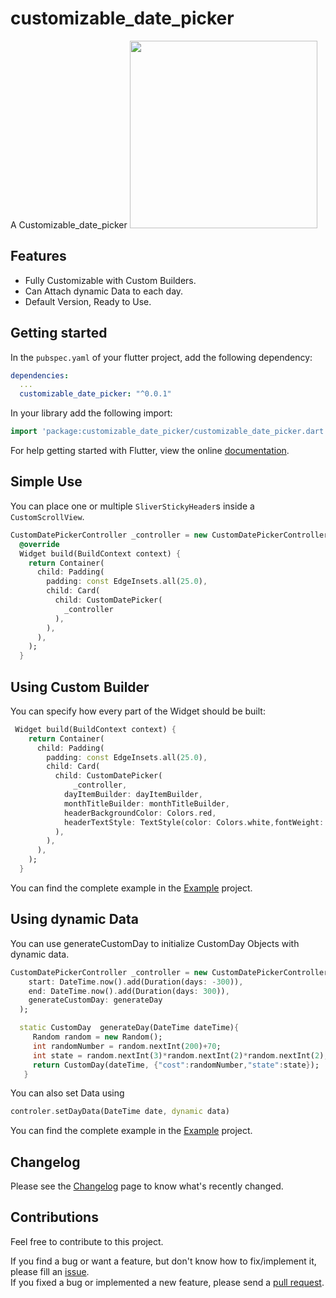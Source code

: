 # customizable_date_picker

A Customizable_date_picker
<img src="https://github.com/achreffaidi/customizable_date_picker/blob/master/doc/images/blue.gif" width="300"/>

## Features

* Fully Customizable with Custom Builders.
* Can Attach dynamic Data to each day.
* Default Version, Ready to Use.

## Getting started

In the `pubspec.yaml` of your flutter project, add the following dependency:

```yaml
dependencies:
  ...
  customizable_date_picker: "^0.0.1"
```

In your library add the following import:

```dart
import 'package:customizable_date_picker/customizable_date_picker.dart';
```

For help getting started with Flutter, view the online [documentation](https://flutter.io/).

## Simple Use

You can place one or multiple `SliverStickyHeader`s inside a `CustomScrollView`.

```dart
CustomDatePickerController _controller = new CustomDatePickerController();
  @override
  Widget build(BuildContext context) {
    return Container(
      child: Padding(
        padding: const EdgeInsets.all(25.0),
        child: Card(
          child: CustomDatePicker(
            _controller
          ),
        ),
      ),
    );
  }
```

## Using Custom Builder

You can specify how every part of the Widget should be built: 

```dart
 Widget build(BuildContext context) {
    return Container(
      child: Padding(
        padding: const EdgeInsets.all(25.0),
        child: Card(
          child: CustomDatePicker(
              _controller,
            dayItemBuilder: dayItemBuilder,
            monthTitleBuilder: monthTitleBuilder,
            headerBackgroundColor: Colors.red,
            headerTextStyle: TextStyle(color: Colors.white,fontWeight: FontWeight.w700),
          ),
        ),
      ),
    );
  }
```
You can find the complete example in the [Example](https://github.com/letsar/flutter_sticky_header/tree/master/example) project.

## Using dynamic Data

You can use generateCustomDay to initialize CustomDay Objects with dynamic data. 

```dart
CustomDatePickerController _controller = new CustomDatePickerController(
    start: DateTime.now().add(Duration(days: -300)),
    end: DateTime.now().add(Duration(days: 300)),
    generateCustomDay: generateDay
  );

  static CustomDay  generateDay(DateTime dateTime){
     Random random = new Random();
     int randomNumber = random.nextInt(200)+70;
     int state = random.nextInt(3)*random.nextInt(2)*random.nextInt(2); 
     return CustomDay(dateTime, {"cost":randomNumber,"state":state});
   }
```
You can also set Data using 
```dart
controler.setDayData(DateTime date, dynamic data)
```
You can find the complete example in the [Example](https://github.com/letsar/flutter_sticky_header/tree/master/example) project.

## Changelog

Please see the [Changelog](https://github.com/letsar/flutter_sticky_header/blob/master/CHANGELOG.md) page to know what's recently changed.

## Contributions

Feel free to contribute to this project.

If you find a bug or want a feature, but don't know how to fix/implement it, please fill an [issue](https://github.com/letsar/flutter_sticky_header/issues).  
If you fixed a bug or implemented a new feature, please send a [pull request](https://github.com/letsar/flutter_sticky_header/pulls).
